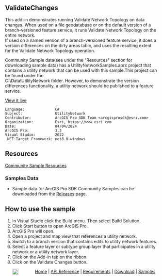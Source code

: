 ## ValidateChanges

<!-- TODO: Write a brief abstract explaining this sample -->
 This add-in demonstrates running Validate Network Topology on data changes.  When used on a file geodatabase or on the default version of a branch-versioned feature service, it runs Validate Network Topology on the entire network.  
 If used on a named version of a branch-versioned feature service, it does a version differences on the dirty areas table, and uses the resulting extent for the Validate Network Topology operation.  
  
 Community Sample data(see under the "Resources" section for downloading sample data) has a UtilityNetworkSamples.aprx project that contains a utility network that can be used with this sample.This project can be found under the  
 C:\Data\UtilityNetwork folder. However, to demonstrate the version differences functionality, a utility network should be published to a feature service.   
   


<a href="https://pro.arcgis.com/en/pro-app/sdk/" target="_blank">View it live</a>

<!-- TODO: Fill this section below with metadata about this sample-->
```
Language:              C#
Subject:               UtilityNetwork
Contributor:           ArcGIS Pro SDK Team <arcgisprosdk@esri.com>
Organization:          Esri, https://www.esri.com
Date:                  04/04/2024
ArcGIS Pro:            3.3
Visual Studio:         2022
.NET Target Framework: net8.0-windows
```

## Resources

[Community Sample Resources](https://github.com/Esri/arcgis-pro-sdk-community-samples#resources)

### Samples Data

* Sample data for ArcGIS Pro SDK Community Samples can be downloaded from the [Releases](https://github.com/Esri/arcgis-pro-sdk-community-samples/releases) page.  

## How to use the sample
<!-- TODO: Explain how this sample can be used. To use images in this section, create the image file in your sample project's screenshots folder. Use relative url to link to this image using this syntax: ![My sample Image](FacePage/SampleImage.png) -->
1. In Visual Studio click the Build menu. Then select Build Solution.
 2. Click Start button to open ArcGIS Pro.  
 3. ArcGIS Pro will open.  
 4. Open a project and map view that references a utility network.  
 5. Switch to a branch version that contains edits to utility network features.  
 6. Select a feature layer or subtype group layer that participates in a utility network or a utility network layer.  
 7. Click on the Add-in tab on the ribbon.  
 8. Click on the Validate Changes button.  
   

<!-- End -->

&nbsp;&nbsp;&nbsp;&nbsp;&nbsp;&nbsp;<img src="https://esri.github.io/arcgis-pro-sdk/images/ArcGISPro.png"  alt="ArcGIS Pro SDK for Microsoft .NET Framework" height = "20" width = "20" align="top"  >
&nbsp;&nbsp;&nbsp;&nbsp;&nbsp;&nbsp;&nbsp;&nbsp;&nbsp;&nbsp;&nbsp;&nbsp;
[Home](https://github.com/Esri/arcgis-pro-sdk/wiki) | <a href="https://pro.arcgis.com/en/pro-app/latest/sdk/api-reference" target="_blank">API Reference</a> | [Requirements](https://github.com/Esri/arcgis-pro-sdk/wiki#requirements) | [Download](https://github.com/Esri/arcgis-pro-sdk/wiki#installing-arcgis-pro-sdk-for-net) | <a href="https://github.com/esri/arcgis-pro-sdk-community-samples" target="_blank">Samples</a>
